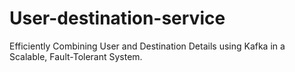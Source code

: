 # User-destination-service
Efficiently Combining User and Destination Details using Kafka in a Scalable, Fault-Tolerant System.
